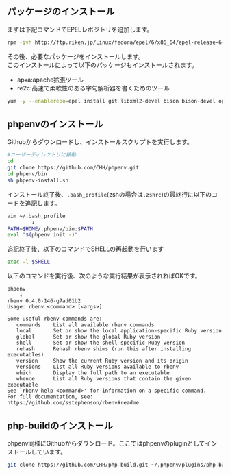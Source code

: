 ## パッケージのインストール
まずは下記コマンドでEPELレポジトリを追加します。

```bash
rpm -ivh http://ftp.riken.jp/Linux/fedora/epel/6/x86_64/epel-release-6-8.noarch.rpm
```
その後、必要なパッケージをインストールします。  
このインストールによって以下のパッケージもインストールされます。  

* apxa:apache拡張ツール
* re2c:高速で柔軟性のある字句解析器を書くためのツール

```bash
yum -y --enablerepo=epel install git libxml2-devel bison bison-devel openssl-devel curl-devel libjpeg-devel libpng-devel libmcrypt-devel readline-devel libtidy-devel libxslt-devel libmcrypt libmcrypt-devel re2c httpd httpd-devel libtidy
```

## phpenvのインストール
Githubからダウンロードし、インストールスクリプトを実行します。

```bash
#ユーザーディレクトリに移動
cd	
git clone https://github.com/CHH/phpenv.git
cd phpenv/bin
sh phpenv-install.sh
```

インストール終了後、`.bash_profile`(zshの場合は`.zshrc`)の最終行に以下のコードを追記します。

```bash
vim ~/.bash_profile
		↓
PATH=$HOME/.phpenv/bin:$PATH
eval "$(phpenv init -)"
```
追記終了後、以下のコマンドでSHELLの再起動を行います

```bash
exec -l $SHELL
```
以下のコマンドを実行後、次のような実行結果が表示されればOKです。

```
phpenv
	↓
rbenv 0.4.0-146-g7ad01b2
Usage: rbenv <command> [<args>]

Some useful rbenv commands are:
   commands    List all available rbenv commands
   local       Set or show the local application-specific Ruby version
   global      Set or show the global Ruby version
   shell       Set or show the shell-specific Ruby version
   rehash      Rehash rbenv shims (run this after installing executables)
   version     Show the current Ruby version and its origin
   versions    List all Ruby versions available to rbenv
   which       Display the full path to an executable
   whence      List all Ruby versions that contain the given executable
See `rbenv help <command>' for information on a specific command.
For full documentation, see: https://github.com/sstephenson/rbenv#readme
```
## php-buildのインストール
phpenv同様にGithubからダウンロード。ここではphpenvのpluginとしてインストールしています。

```bash
git clone https://github.com/CHH/php-build.git ~/.phpenv/plugins/php-build
```
